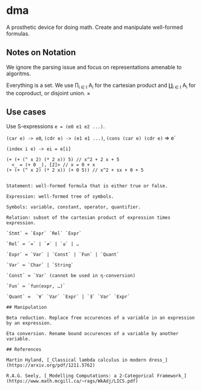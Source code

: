 # dma

A prosthetic device for doing math. Create and manipulate well-formed formulas.

## Notes on Notation

We ignore the parsing issue and focus on representations amenable to algoritms.

Everything is a set. We use ∏<sub>i ∈ I</sub> A<sub>i</sub> for the cartesian product
and ∐<sub>i ∈ I</sub> A<sub>i</sub> for the coproduct, or disjoint union.
×

## Use cases

Use S-expressions `e = (e0 e1 e2 ...)`.

`(car e) -> e0`, `(cdr e) -> (e1 e1 ...)`, `(cons (car e) (cdr e)` => e` 

`(index i e) -> ei = e[i]`

```
(+ (+ (^ x 2) (* 2 x)) 5) // x^2 + 2 x + 5
  <_ = (+ 0 _), [2]> // x = 0 + x
(+ (+ (^ x 2) (* 2 x)) (+ 0 5)) // x^2 + sx + 0 + 5


Statement: well-formed formula that is either true or false.

Expression: well-formed tree of symbols.

Symbols: variable, constant, operator, quantifier.

Relation: subset of the cartesian product of expression times expression.

`Stmt` ≔ `Expr` `Rel` `Expr`

`Rel` ≔ `=` | `≠` | `≤` | … 

`Expr` ≔ `Var` | `Const` | `Fun` | `Quant`

`Var` ≔ `Char` | `String`

`Const` ≔ `Var` (cannot be used in η-conversion)

`Fun` ≔ `fun(expr, …)`

`Quant` ≔  `∀` `Var` `Expr` | `∃` `Var` `Expr`

## Manipulation

Beta reduction. Replace free occurences of a variable in an expression by an expression.

Eta conversion. Rename bound occurences of a variable by another variable.

## References

Martin Hyland, [_Classical lambda calculus in modern dress_](https://arxiv.org/pdf/1211.5762)

R.A.G. Seely, [_Modelling Computations: a 2-Categorical Framework_](https://www.math.mcgill.ca/~rags/WkAdj/LICS.pdf)
